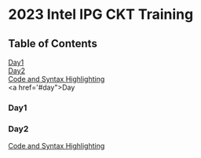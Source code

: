 # 2023 Intel IPG CKT Training

## Table of Contents
[Day1](#day1)
<br>
[Day2](#day2)
<br>
<a href="#code">Code and Syntax Highlighting</a>
<br>
<a href='#day">Day</a>

### Day1


### Day2


<a href="#code">Code and Syntax Highlighting</a>

